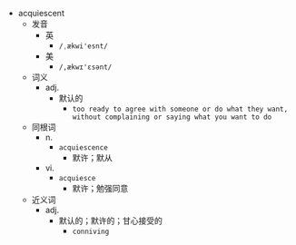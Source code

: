 - acquiescent
  - 发音
    - 英
      - `/ˌækwi'esnt/`
    - 美
      - `/,ækwɪ'ɛsənt/`
  - 词义
    - adj.
      - 默认的
        - `too ready to agree with someone or do what they want, without complaining or saying what you want to do`
  - 同根词
    - n.
      - `acquiescence`
        - 默许；默从
    - vi.
      - `acquiesce`
        - 默许；勉强同意
  - 近义词
    - adj.
      - 默认的；默许的；甘心接受的
        - `conniving`
